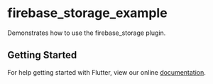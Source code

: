 # firebase_storage_example

Demonstrates how to use the firebase_storage plugin.

## Getting Started

For help getting started with Flutter, view our online
[documentation](https://flutter.dev/).
